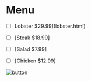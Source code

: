 <h1> Menu </h1>

- [ ] Lobster $29.99](lobster.html)
- [ ] [Steak $18.99]
- [ ] [Salad $7.99]
- [ ] [Chicken $12.99]


[![button]()](https://mattermost.com)
